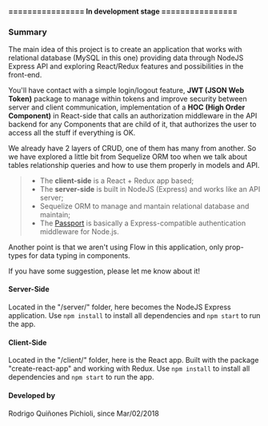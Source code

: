 #### ================ In development stage ================

### Summary
The main idea of this project is to create an application that works with relational database (MySQL in this one) providing data through NodeJS Express API and exploring React/Redux features and possibilities in the front-end.

You'll have contact with a simple login/logout feature, **JWT (JSON Web Token)** package to manage within tokens and improve security between server and client communication, implementation of a  **HOC (High Order Component)** in React-side that calls an authorization middleware in the API backend for any Components that are child of it, that authorizes the user to access all the stuff if everything is OK.

We already have 2 layers of CRUD, one of them has many from another. So we have explored a little bit from Sequelize ORM too when we talk about tables relationship queries and how to use them properly in models and API.

> - The **client-side** is a React + Redux app based;
> - The **server-side** is built in NodeJS (Express) and works like an API server;
> - Sequelize ORM to manage and mantain relational database and maintain;
> - The [Passport](https://www.npmjs.com/package/passport) is basically a Express-compatible authentication middleware for Node.js.

Another point is that we aren't using Flow in this application, only prop-types for data typing in components.

If you have some suggestion, please let me know about it!

#### Server-Side
Located in the "/server/" folder, here becomes the NodeJS Express application.
Use ```npm install``` to install all dependencies and ```npm start``` to run the app.

#### Client-Side
Located in the "/client/" folder, here is the React app. Built with the package "create-react-app" and working with Redux.
Use ```npm install``` to install all dependencies and ```npm start``` to run the app.

#### Developed by
Rodrigo Quiñones Pichioli, since Mar/02/2018

